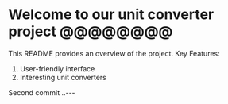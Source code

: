 # Welcome to our unit converter project @@@@@@@@
This README provides an overview of the project.
Key Features:
1. User-friendly interface
2. Interesting unit converters

Second commit
..---
